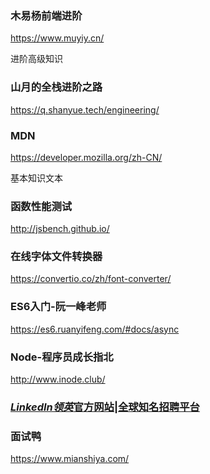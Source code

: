 ### 木易杨前端进阶

https://www.muyiy.cn/

进阶高级知识

### 山月的全栈进阶之路

https://q.shanyue.tech/engineering/

### MDN

https://developer.mozilla.org/zh-CN/

基本知识文本

### 函数性能测试

http://jsbench.github.io/

### 在线字体文件转换器

https://convertio.co/zh/font-converter/

### ES6入门-阮一峰老师

https://es6.ruanyifeng.com/#docs/async

### Node-程序员成长指北

http://www.inode.club/



### [*LinkedIn领英*官方网站|全球知名招聘平台](https://www.baidu.com/other.php?url=a00000aT_llkTNLRNMX0IuECLelRTSa1Z_AYXXIKwXX5iJpXoHlYZw0ez4cpBsa3JdtF9MMuM5F0fOU-p6yAqn25Pw5N_APuj4zheOytdD2ZEchhqR1Xx4z3yNLwTO0fwrM1QTbEkmUfsIXm8synJwRB7-WmQ2FiSuMD7ZiihW3_EOMEdVzxFUe7bv8hoxavlbtIeOtLeawvhnqMbzNM2ev0E1qI.Db_NR2Ar5Od663rj6tJQ38dP138iar61Pf6z8x7LCHIo7t1nNvPMRM-EukmrgZjMSaBSQVRojPakb_lIv30.TLFWgv-b5HDkrfK1ThPGujYknHb0THY0IAYqUA-8pvNbpy30IgP-T-qYXgK-5H00mywxIZ-suHY10ZIEThfqUA-8pvNbpy30ThPv5HD0IgF_gv-b5HDdn1ndPW63nH00UgNxpyfqnHfvnH6YPWT0UNqGujYknHnkPjR3P0KVIZK_gv-b5HDkP1mz0ZKvgv-b5H00pywW5R9rf6KspyfqP0KWpyfqrjf0mLFW5HRzPHD4&ck=8746.2.121.385.159.412.177.103&dt=1652067560&wd=linkedin&tpl=tpl_11762_24749_20947&l=1533568810&us=linkName%3D%25E6%25A0%2587%25E9%25A2%2598-%25E4%25B8%25BB%25E6%25A0%2587%25E9%25A2%2598%26linkText%3DLinkedIn%25E9%25A2%2586%25E8%258B%25B1%25E5%25AE%2598%25E6%2596%25B9%25E7%25BD%2591%25E7%25AB%2599%257C%25E5%2585%25A8%25E7%2590%2583%25E7%259F%25A5%25E5%2590%258D%25E6%258B%259B%25E8%2581%2598%25E5%25B9%25B3%25E5%258F%25B0%26linkType%3D)

### 面试鸭

https://www.mianshiya.com/